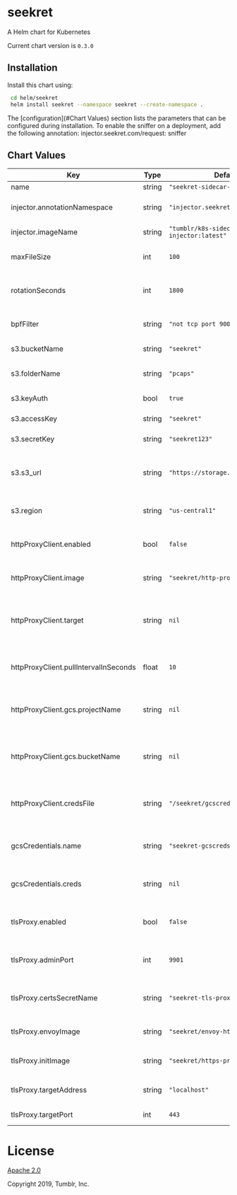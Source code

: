 seekret
=======
A Helm chart for Kubernetes

Current chart version is `0.3.0`

## Installation

Install this chart using:

```bash
 cd helm/seekret
 helm install seekret --namespace seekret --create-namespace .
```

The [configuration](#Chart Values) section lists the parameters that can be configured during installation.
To enable the sniffer on a deployment, add the following annotation:
injector.seekret.com/request: sniffer

## Chart Values

| Key | Type | Default | Description |
|-----|------|---------|-------------|
| name | string | `"seekret-sidecar-injector"` | App name |
| injector.annotationNamespace | string | `"injector.seekret.com"` | The annotation namespace |
| injector.imageName | string | `"tumblr/k8s-sidecar-injector:latest"` | The image of the injector |
| maxFileSize | int | `100` | Maximum pcap file size in MBs |
| rotationSeconds | int | `1800` | Number of seconds between file rotations |
| bpfFilter | string | `"not tcp port 9000"` | The filter for the injected pod |
| s3.bucketName | string | `"seekret"` | Bucket name for pcaps |
| s3.folderName | string | `"pcaps"` | Folder for pcaps inside bucket |
| s3.keyAuth | bool | `true` | HMAC key authentication |
| s3.accessKey | string | `"seekret"` | Access key for sniffer |
| s3.secretKey | string | `"seekret123"` | Secret key for sniffer |
| s3.s3_url | string | `"https://storage.googleapis.com"` | endpoint_url to allow accessing different buckets |
| s3.region | string | `"us-central1"` | Default region of the target bucket |
| httpProxyClient.enabled | bool | `false` | Whether to deploy Seekret's HTTP Proxy |
| httpProxyClient.image | string | `"seekret/http-proxy-client:1"` | Docker image of the HTTP Proxy client |
| httpProxyClient.target | string | `nil` | Target URL for the proxy. The value must include a schema ("http://") |
| httpProxyClient.pullIntervalInSeconds | float | `10` | Seconds between each requests batch |
| httpProxyClient.gcs.projectName | string | `nil` | Name of the GCP project where the requests are stored |
| httpProxyClient.gcs.bucketName | string | `nil` | Name of the GCS bucket where the requests are stored |
| httpProxyClient.credsFile | string | `"/seekret/gcscreds.json"` | Path in which to store the GCS credentials file |
| gcsCredentials.name | string | `"seekret-gcscreds"` | Name of the secret with the GCS credentials |
| gcsCredentials.creds | string | `nil` | The content of the GCS credentials file |
| tlsProxy.enabled | bool | `false` | Whether the TLS proxy is enabled on the target pod |
| tlsProxy.adminPort | int | `9901` | The port for Envoy's admin interface |
| tlsProxy.certsSecretName | string | `"seekret-tls-proxy-certs"` | Name of the secret value with the certificates |
| tlsProxy.envoyImage | string | `"seekret/envoy-https-proxy:1"` | Image to use for the envoy pod |
| tlsProxy.initImage | string | `"seekret/https-proxy-init:1"` | Image to use for the init container |
| tlsProxy.targetAddress | string | `"localhost"` | Target address of the TLS proxy |
| tlsProxy.targetPort | int | `443` | Target port of the TLS proxy |

# License

[Apache 2.0](/helm/LICENSE.txt)

Copyright 2019, Tumblr, Inc.